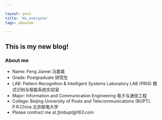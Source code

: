 ```yaml
---

layout: post
title: 'Hi,everyone'
tags: aboutme

---
```


## This is my new blog! ##

### About me
 - Name: Feng Jiamei  冯嘉美
 - Grade: Postgraduate  研究生
 - LAB:  Pattern Recognition & Intelligent Systems Laboratory LAB (PRIS)  模式识别与智能系统实验室
 - Major: Information and Communication Engineering   电子与通信工程
 - College: Beijing University of Posts and Telecommunications (BUPT). P.R.China  北京邮电大学
 - Please contract me at _fjmbupt@163.com_
